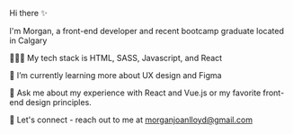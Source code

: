 Hi there ✨

I'm Morgan, a front-end developer and recent bootcamp graduate located in Calgary

👩🏻‍💻 My tech stack is HTML, SASS, Javascript, and React

🌱 I’m currently learning more about UX design and Figma

💬 Ask me about my experience with React and Vue.js or my favorite front-end design principles.

💌 Let's connect - reach out to me at morganjoanlloyd@gmail.com
 
